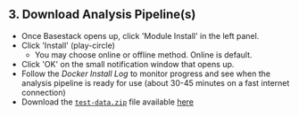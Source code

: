 ## 3. Download Analysis Pipeline(s)

- Once Basestack opens up, click 'Module Install' in the left panel.
- Click 'Install' (play-circle)
	- You may choose online or offline method. Online is default.
- Click 'OK' on the small notification window that opens up.
- Follow the *Docker Install Log* to monitor progress and see when the analysis pipeline is ready for use (about 30-45 minutes on a fast internet connection)
- Download the [`test-data.zip`](https://drive.google.com/file/d/1zrgwheJxhMTvd7zu0fuRhVYYM0aGY5XS/view?usp=sharing) file available [here](https://drive.google.com/drive/folders/1ad2U3zBTHXfly3_ybLUxJBarvHXCPS2Z)